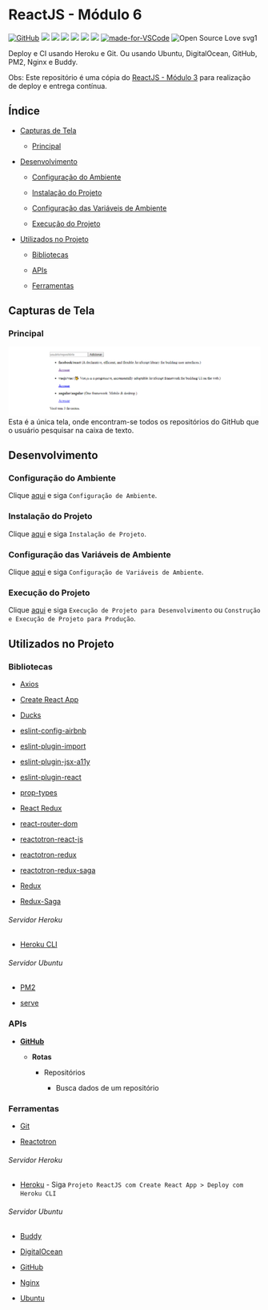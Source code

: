 # ReactJS - Módulo 6

[![GitHub](https://img.shields.io/github/license/mashape/apistatus.svg)](https://github.com/osvaldokalvaitir/reactjs-modulo6/blob/master/LICENSE)
![](https://img.shields.io/github/package-json/v/osvaldokalvaitir/reactjs-modulo6.svg)
![](https://img.shields.io/github/last-commit/osvaldokalvaitir/reactjs-modulo6.svg?color=red)
![](https://img.shields.io/github/languages/top/osvaldokalvaitir/reactjs-modulo6.svg?color=yellow)
![](https://img.shields.io/github/languages/count/osvaldokalvaitir/reactjs-modulo6.svg?color=lightgrey)
![](https://img.shields.io/github/languages/code-size/osvaldokalvaitir/reactjs-modulo6.svg)
![](https://img.shields.io/github/repo-size/osvaldokalvaitir/reactjs-modulo6.svg?color=blueviolet)
[![made-for-VSCode](https://img.shields.io/badge/Made%20for-VSCode-1f425f.svg)](https://code.visualstudio.com/)
![Open Source Love svg1](https://badges.frapsoft.com/os/v1/open-source.svg?v=103)

Deploy e CI usando Heroku e Git. Ou usando Ubuntu, DigitalOcean, GitHub, PM2, Nginx e Buddy.

Obs: Este repositório é uma cópia do [ReactJS - Módulo 3](https://github.com/osvaldokalvaitir/reactjs-modulo3) para realização de deploy e entrega contínua.

## Índice

- [Capturas de Tela](#capturas-de-tela)

  - [Principal](#principal)

- [Desenvolvimento](#desenvolvimento)

  - [Configuração do Ambiente](#configuração-do-ambiente)

  - [Instalação do Projeto](#instalação-do-projeto)

  - [Configuração das Variáveis de Ambiente](#configuração-das-variáveis-de-ambiente)

  - [Execução do Projeto](#execução-do-projeto)

- [Utilizados no Projeto](#utilizados-no-projeto)

  - [Bibliotecas](#bibliotecas)

  - [APIs](#apis)

  - [Ferramentas](#ferramentas)

## Capturas de Tela

### Principal

![Main](/.github/assets/main.png)
Esta é a única tela, onde encontram-se todos os repositórios do GitHub que o usuário pesquisar na caixa de texto.

## Desenvolvimento

### Configuração do Ambiente

Clique [aqui](https://github.com/osvaldokalvaitir/projects-settings/blob/master/README.md) e siga `Configuração de Ambiente`.

### Instalação do Projeto

Clique [aqui](https://github.com/osvaldokalvaitir/projects-settings/blob/master/nodejs/nodejs.md) e siga `Instalação de Projeto`.

### Configuração das Variáveis de Ambiente

Clique [aqui](https://github.com/osvaldokalvaitir/projects-settings/blob/master/nodejs/libs/dotenv.md) e siga `Configuração de Variáveis de Ambiente`.

### Execução do Projeto

Clique [aqui](https://github.com/osvaldokalvaitir/projects-settings/blob/master/nodejs/libs/create-react-app.md) e siga `Execução de Projeto para Desenvolvimento` ou `Construção e Execução de Projeto para Produção`.

## Utilizados no Projeto

### Bibliotecas

- [Axios](https://github.com/osvaldokalvaitir/projects-settings/blob/master/nodejs/libs/axios.md)

- [Create React App](https://github.com/osvaldokalvaitir/projects-settings/blob/master/nodejs/libs/create-react-app.md)

- [Ducks](https://github.com/osvaldokalvaitir/projects-settings/blob/master/nodejs/libs/ducks.md)

- [eslint-config-airbnb](https://github.com/osvaldokalvaitir/projects-settings/blob/master/nodejs/libs/eslint-config-airbnb.md)

- [eslint-plugin-import](https://github.com/osvaldokalvaitir/projects-settings/blob/master/nodejs/libs/eslint-plugin-import.md)

- [eslint-plugin-jsx-a11y](https://github.com/osvaldokalvaitir/projects-settings/blob/master/nodejs/libs/eslint-plugin-jsx-a11y.md)

- [eslint-plugin-react](https://github.com/osvaldokalvaitir/projects-settings/blob/master/nodejs/libs/eslint-plugin-react.md)

- [prop-types](https://github.com/osvaldokalvaitir/projects-settings/blob/master/nodejs/libs/prop-types.md)

- [React Redux](https://github.com/osvaldokalvaitir/projects-settings/blob/master/nodejs/libs/react-redux.md)

- [react-router-dom](https://github.com/osvaldokalvaitir/projects-settings/blob/master/nodejs/libs/react-router-dom.md)

- [reactotron-react-js](https://github.com/osvaldokalvaitir/projects-settings/blob/master/nodejs/libs/reactotron-react-js.md)

- [reactotron-redux](https://github.com/osvaldokalvaitir/projects-settings/blob/master/nodejs/libs/reactotron-redux.md)

- [reactotron-redux-saga](https://github.com/osvaldokalvaitir/projects-settings/blob/master/nodejs/libs/reactotron-redux-saga.md)

- [Redux](https://github.com/osvaldokalvaitir/projects-settings/blob/master/nodejs/libs/redux.md)

- [Redux-Saga](https://github.com/osvaldokalvaitir/projects-settings/blob/master/nodejs/libs/redux-saga.md)

###### Servidor Heroku

- [Heroku CLI](https://github.com/osvaldokalvaitir/projects-settings/blob/master/nodejs/libs/heroku.md)

###### Servidor Ubuntu

- [PM2](https://github.com/osvaldokalvaitir/projects-settings/blob/master/nodejs/libs/pm2.md)

- [serve](https://github.com/osvaldokalvaitir/projects-settings/blob/master/nodejs/libs/serve.md)

### APIs

- **[GitHub](https://api.github.com)**

  - **Rotas**

    - Repositórios

      - Busca dados de um repositório

### Ferramentas

- [Git](https://github.com/osvaldokalvaitir/projects-settings/blob/master/version-control/git.md)

- [Reactotron](https://github.com/osvaldokalvaitir/projects-settings/blob/master/inspector/reactotron.md)

###### Servidor Heroku

- [Heroku](https://github.com/osvaldokalvaitir/projects-settings/blob/master/paas/heroku.md) - Siga `Projeto ReactJS com Create React App > Deploy com Heroku CLI`

###### Servidor Ubuntu

- [Buddy](https://github.com/osvaldokalvaitir/projects-settings/blob/master/ci-cd/buddy.md)

- [DigitalOcean](https://github.com/osvaldokalvaitir/projects-settings/blob/master/server/digitalocean.md)

- [GitHub](https://github.com/osvaldokalvaitir/projects-settings/blob/master/version-control/github.md)

- [Nginx](https://github.com/osvaldokalvaitir/projects-settings/blob/master/web-server/nginx.md)

- [Ubuntu](https://github.com/osvaldokalvaitir/projects-settings/blob/master/os/ubuntu.md)
